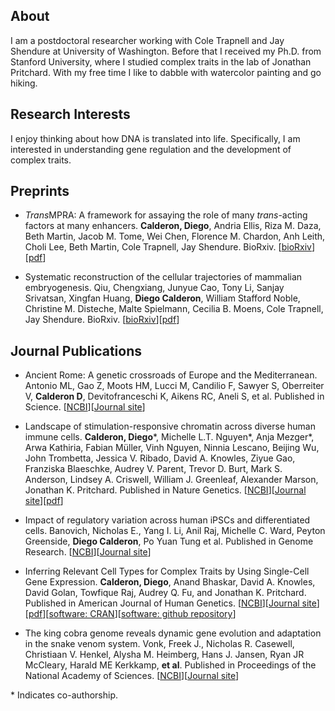 ## About

I am a postdoctoral researcher working with Cole Trapnell and Jay Shendure at University of Washington. Before that I received my Ph.D. from Stanford University, where I studied complex traits in the lab of Jonathan Pritchard. With my free time I like to dabble with watercolor painting and go hiking.

## Research Interests

I enjoy thinking about how DNA is translated into life. Specifically, I am interested in understanding gene regulation and the development of complex traits.

## Preprints

+ *Trans*MPRA: A framework for assaying the role of many *trans*-acting factors at many enhancers. **Calderon, Diego**, Andria Ellis, Riza M. Daza, Beth Martin, Jacob M. Tome, Wei Chen, Florence M. Chardon, Anh Leith, Choli Lee, Beth Martin, Cole Trapnell, Jay Shendure. BioRxiv. [[bioRxiv](https://www.biorxiv.org/content/10.1101/2020.09.30.321323v1)][[pdf](2020.09.30.321323v1.full.pdf)]

+ Systematic reconstruction of the cellular trajectories of mammalian embryogenesis. Qiu, Chengxiang, Junyue Cao, Tony Li, Sanjay Srivatsan, Xingfan Huang, **Diego Calderon**, William Stafford Noble, Christine M. Disteche, Malte Spielmann, Cecilia B. Moens, Cole Trapnell, Jay Shendure. BioRxiv. [[bioRxiv](https://www.biorxiv.org/content/10.1101/2021.06.08.447626v1)][[pdf](2021.06.08.447626v1.full.pdf)]

## Journal Publications

+ Ancient Rome: A genetic crossroads of Europe and the Mediterranean. Antonio ML, Gao Z, Moots HM, Lucci M, Candilio F, Sawyer S, Oberreiter V, **Calderon D**, Devitofranceschi K, Aikens RC, Aneli S, et al. Published in Science. [[NCBI](https://www.ncbi.nlm.nih.gov/pubmed/31699931)][[Journal site](https://science.sciencemag.org/content/366/6466/708.full)]

+ Landscape of stimulation-responsive chromatin across diverse human immune cells. **Calderon, Diego**\*, Michelle L.T. Nguyen\*, Anja Mezger\*, Arwa Kathiria, Fabian Müller, Vinh Nguyen, Ninnia Lescano, Beijing Wu, John Trombetta, Jessica V. Ribado, David A. Knowles, Ziyue Gao, Franziska Blaeschke, Audrey V. Parent, Trevor D. Burt, Mark S. Anderson, Lindsey A. Criswell, William J. Greenleaf, Alexander Marson, Jonathan K. Pritchard. Published in Nature Genetics. [[NCBI](https://www.ncbi.nlm.nih.gov/pubmed/31570894)][[Journal site](https://www.nature.com/articles/s41588-019-0505-9)][[pdf](nihms-1538431.pdf)]

+ Impact of regulatory variation across human iPSCs and differentiated cells. Banovich, Nicholas E., Yang I. Li, Anil Raj, Michelle C. Ward, Peyton Greenside, **Diego Calderon**, Po Yuan Tung et al. Published in Genome Research. [[NCBI](https://www.ncbi.nlm.nih.gov/pubmed/29208628)][[Journal site](https://genome.cshlp.org/content/28/1/122.long)]

+ Inferring Relevant Cell Types for Complex Traits by Using Single-Cell Gene Expression. **Calderon, Diego**, Anand Bhaskar, David A. Knowles, David Golan, Towfique Raj, Audrey Q. Fu, and Jonathan K. Pritchard. Published in American Journal of Human Genetics. [[NCBI](https://www.ncbi.nlm.nih.gov/pubmed/29106824)][[Journal site](http://www.cell.com/ajhg/fulltext/S0002-9297(17)30378-6)][[pdf](1-s2.0-S0002929717303786-main.pdf)][[software: CRAN](https://cran.r-project.org/package=rolypoly)][[software: github repository](https://github.com/dcalderon/rolypoly)]

+ The king cobra genome reveals dynamic gene evolution and adaptation in the snake venom system. Vonk, Freek J., Nicholas R. Casewell, Christiaan V. Henkel, Alysha M. Heimberg, Hans J. Jansen, Ryan JR McCleary, Harald ME Kerkkamp, **et al**. Published in Proceedings of the National Academy of Sciences. [[NCBI](https://www.ncbi.nlm.nih.gov/pubmed/24297900)][[Journal site](https://www.pnas.org/content/110/51/20651.long)]

\* Indicates co-authorship.